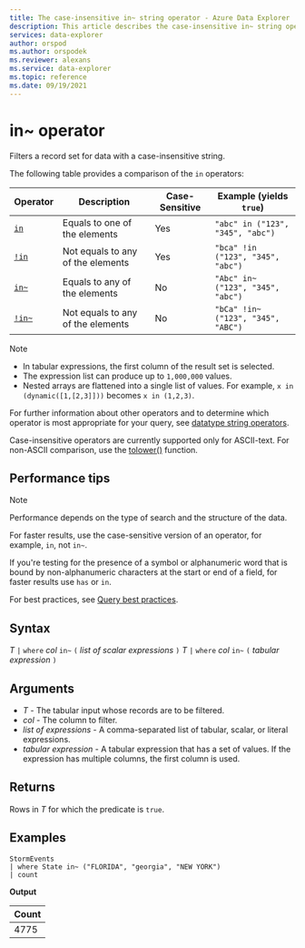 ```yaml
---
title: The case-insensitive in~ string operator - Azure Data Explorer
description: This article describes the case-insensitive in~ string operator in Azure Data Explorer.
services: data-explorer
author: orspod
ms.author: orspodek
ms.reviewer: alexans
ms.service: data-explorer
ms.topic: reference
ms.date: 09/19/2021
---
```

# in~ operator

Filters a record set for data with a case-insensitive string.

The following table provides a comparison of the `in` operators:

|Operator   |Description   |Case-Sensitive  |Example (yields `true`)  |
|-----------|--------------|----------------|-------------------------|
|[`in`](in-cs-operator.md) |Equals to one of the elements |Yes |`"abc" in ("123", "345", "abc")`|
|[`!in`](not-in-cs-operator.md) |Not equals to any of the elements |Yes | `"bca" !in ("123", "345", "abc")` |
|[`in~`](inoperator.md) |Equals to any of the elements |No | `"Abc" in~ ("123", "345", "abc")` |
|[`!in~`](not-in-operator.md) |Not equals to any of the elements |No | `"bCa" !in~ ("123", "345", "ABC")` |

> [!NOTE]
>
> * In tabular expressions, the first column of the result set is selected.
> * The expression list can produce up to `1,000,000` values.
> * Nested arrays are flattened into a single list of values. For example, `x in (dynamic([1,[2,3]]))` becomes `x in (1,2,3)`.

For further information about other operators and to determine which operator is most appropriate for your query, see [datatype string operators](datatypes-string-operators.md). 

Case-insensitive operators are currently supported only for ASCII-text. For non-ASCII comparison, use the [tolower()](tolowerfunction.md) function.

## Performance tips

> [!NOTE]
> Performance depends on the type of search and the structure of the data.

For faster results, use the case-sensitive version of an operator, for example, `in`, not `in~`. 

If you're testing for the presence of a symbol or alphanumeric word that is bound by non-alphanumeric characters at the start or end of a field, for faster results use `has` or `in`. 

For best practices, see [Query best practices](best-practices.md).

## Syntax

*T* `|` `where` *col* `in~` `(` *list of scalar expressions* `)`
*T* `|` `where` *col* `in~` `(` *tabular expression* `)`

## Arguments

* *T* - The tabular input whose records are to be filtered.
* *col* - The column to filter.
* *list of expressions* - A comma-separated list of tabular, scalar, or literal expressions.
* *tabular expression* - A tabular expression that has a set of values. If the expression has multiple columns, the first column is used.

## Returns

Rows in *T* for which the predicate is `true`.

## Examples  

<!-- csl: https://help.kusto.windows.net/Samples -->
```kusto
StormEvents 
| where State in~ ("FLORIDA", "georgia", "NEW YORK") 
| count
```

**Output**

|Count|
|---|
|4775|  
